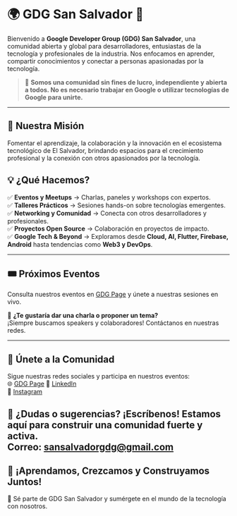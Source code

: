 # 🌍 GDG San Salvador 🚀  

Bienvenido a **Google Developer Group (GDG) San Salvador**, una comunidad abierta y global para desarrolladores, entusiastas de la tecnología y profesionales de la industria. Nos enfocamos en aprender, compartir conocimientos y conectar a personas apasionadas por la tecnología.  

> 📌 **Somos una comunidad sin fines de lucro, independiente y abierta a todos. No es necesario trabajar en Google o utilizar tecnologías de Google para unirte.**  

---

## 🎯 Nuestra Misión  
Fomentar el aprendizaje, la colaboración y la innovación en el ecosistema tecnológico de El Salvador, brindando espacios para el crecimiento profesional y la conexión con otros apasionados por la tecnología.  

## 💡 ¿Qué Hacemos?  
✅ **Eventos y Meetups** → Charlas, paneles y workshops con expertos.  
✅ **Talleres Prácticos** → Sesiones hands-on sobre tecnologías emergentes.  
✅ **Networking y Comunidad** → Conecta con otros desarrolladores y profesionales.  
✅ **Proyectos Open Source** → Colaboración en proyectos de impacto.  
✅ **Google Tech & Beyond** → Exploramos desde **Cloud, AI, Flutter, Firebase, Android** hasta tendencias como **Web3 y DevOps**.  

---

## 🎟️ Próximos Eventos  
Consulta nuestros eventos en [GDG Page](https://gdg.community.dev/gdg-san-salvador/) y únete a nuestras sesiones en vivo.  

📢 **¿Te gustaría dar una charla o proponer un tema?**  
¡Siempre buscamos speakers y colaboradores! Contáctanos en nuestras redes.  

---

## 📌 Únete a la Comunidad  
Sigue nuestras redes sociales y participa en nuestros eventos:  
🌐 [GDG Page](https://gdg.community.dev/gdg-san-salvador/)
🔗 [LinkedIn](https://www.linkedin.com/company/gdg-sansalvador/about/)  
📸 [Instagram](https://www.instagram.com/gdg.sansalvador/?hl=es)  

💬 **¿Dudas o sugerencias?** ¡Escríbenos! Estamos aquí para construir una comunidad fuerte y activa.  
Correo: sansalvadorgdg@gmail.com
---

## 🚀 ¡Aprendamos, Crezcamos y Construyamos Juntos!  
🌟 Sé parte de GDG San Salvador y sumérgete en el mundo de la tecnología con nosotros.  

